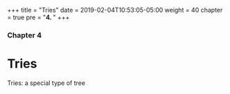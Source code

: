 +++
title = "Tries"
date = 2019-02-04T10:53:05-05:00
weight = 40
chapter = true
pre = "<b>4. </b>"
+++

### Chapter 4

# Tries

Tries: a special type of tree